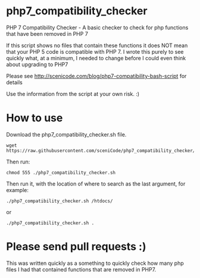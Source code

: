# php7_compatibility_checker
PHP 7 Compatibility Checker - A basic checker to check for php functions that have been removed in PHP 7

If this script shows no files that contain these functions it does NOT mean that your PHP 5 code is compatible with PHP 7. I wrote this purely to see quickly what, at a minimum, I needed to change before I could even think about upgrading to PHP7

Please see http://scenicode.com/blog/php7-compatibility-bash-script for details

Use the information from the script at your own risk. :)

# How to use

Download the php7_compatibility_checker.sh file. 

    wget https://raw.githubusercontent.com/sceniCode/php7_compatibility_checker/master/php7_compatibility_checker.sh

Then run:

    chmod 555 ./php7_compatibility_checker.sh

Then run it, with the location of where to search as the last argument, for example:

    ./php7_compatibility_checker.sh /htdocs/

or 

    ./php7_compatibility_checker.sh .


# Please send pull requests :) 
This was written quickly as a something to quickly check how many php files I had that contained functions that are removed in PHP7.

